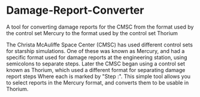 # Damage-Report-Converter
A tool for converting damage reports for the CMSC from the format used by the control set Mercury to the format used by the control set Thorium

The Christa McAuliffe Space Center (CMSC) has used different control sets for starship simulations. 
One of these was known as Mercury, and had a specific format used for damage reports at the engineering station, 
using semicolons to separate steps. Later the CMSC began using a control set known as Thorium, which used a different
format for separating damage report steps Where each is marked by "Step <stepCount>:". 
This simple tool allows you to select reports in the Mercury format, and converts them to be usable in Thorium. 
